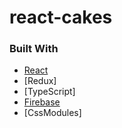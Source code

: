 # react-cakes

### Built With

- [React](https://reactjs.org/)
- [Redux]
- [TypeScript]
- [Firebase](https://firebase.google.com/)
- [CssModules]
 

